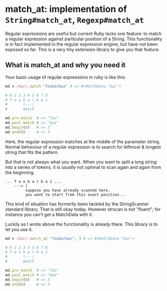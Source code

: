 # match_at: implementation of `String#match_at`, `Regexp#match_at`

Regular expressions are useful but current Ruby lacks one feature: to match a regular expression against particular position of a String.  This functionality _is_ in fact implemented in the regular expression engine, but have not been exposed so far.  This is a very tiny extension library to give you that feature.

## What is match_at and why you need it

Your basic usage of regular expressions in ruby is like this:

```ruby
md = /bar/.match "foobarbaz" # => #<MatchData "bar">

# 0 1 2 3 4 5 6 7 8
# f o o b a r b a z
#       |---|
#       match

md.pre_match  # => "foo"
md.post_match # => "baz"
md.begin(0)   # => 3
md.end(0)     # => 5
```

Here, the regular expression matches at the middle of the parameter string.  Normal behaviour of a regular expression is to search for leftmost & longest string that fits the pattern.

But that is not always what you want.  When you want to split a long string into a series of tokens, it is usually not optimal to scan again and again from the beginning.

```
... f o o b a r b a z ...
    ---> |
         suppose you have already scanned here.
         you want to start from this exact position...
```

This kind of situation has formerlly been tackled by the StringScanner standard library.  That is still okay today.  However strscan is not "fluent"; for instance you can't get a MatchData with it.

Luckily as I wrote above the functionality is already there.  This library is to let you use it.

```ruby
md = /bar/.match_at "foobarbaz", 3 # => #<MatchData "bar">

# 0 1 2 3 4 5 6 7 8
# f o o b a r b a z
#       |---|
#       match

md.pre_match  # => "foo"
md.post_match # => "baz"
md.begin(0)   # => 3
md.end(0)     # => 5
```
